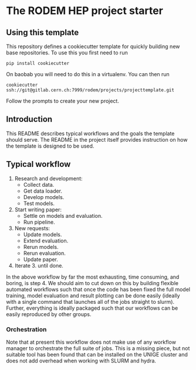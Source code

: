 # The RODEM HEP project starter

## Using this template
This repository defines a cookiecutter template for quickly building new base repositories.
To use this you first need to run 
```
pip install cookiecutter
```
On baobab you will need to do this in a virtualenv.
You can then run
```
cookiecutter ssh://git@gitlab.cern.ch:7999/rodem/projects/projecttemplate.git
```
Follow the prompts to create your new project.

## Introduction

This README describes typical workflows and the goals the template should serve.
The README in the project itself provides instruction on how the template is designed to be used.

## Typical workflow
1) Research and development:
    * Collect data.
    * Get data loader.
    * Develop models.
    * Test models.
1) Start writing paper: 
    * Settle on models and evaluation. 
    * Run pipeline.
1) New requests: 
    * Update models.
    * Extend evaluation. 
    * Rerun models.
    * Rerun evaluation.
    * Update paper.    
9) Iterate 3. until done.

In the above workflow by far the most exhausting, time consuming, and boring, is step 4.
We should aim to cut down on this by building flexible automated workflows such that once the code has been fixed the full model training, model evaluation and result plotting can be done easily (ideally with a single command that launches all of the jobs straight to slurm).
Further, everything is ideally packaged such that our workflows can be easily reproduced by other groups.

### Orchestration
Note that at present this workflow does not make use of any workflow manager to orchestrate the full suite of jobs.
This is a missing piece, but not suitable tool has been found that can be installed on the UNIGE cluster and does not add overhead when working with SLURM and hydra.

